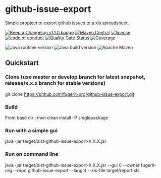 # github-issue-export

Simple propject to export github issues to a xls spreadsheet.

[![Keep a Changelog v1.1.0 badge](https://img.shields.io/badge/changelog-Keep%20a%20Changelog%20v1.1.0-%23E05735)](https://github.com/fugerit-org/github-issue-export/blob/master/CHANGELOG.md) 
[![Maven Central](https://img.shields.io/maven-central/v/org.fugerit.java/github-issue-export.svg)](https://mvnrepository.com/artifact/org.fugerit.java/github-issue-export)
[![license](https://img.shields.io/badge/License-Apache%20License%202.0-teal.svg)](https://opensource.org/licenses/Apache-2.0)
[![code of conduct](https://img.shields.io/badge/conduct-Contributor%20Covenant-purple.svg)](https://github.com/fugerit-org/fj-universe/blob/main/CODE_OF_CONDUCT.md)
[![Quality Gate Status](https://sonarcloud.io/api/project_badges/measure?project=fugerit-org_github-issue-export&metric=alert_status)](https://sonarcloud.io/summary/new_code?id=fugerit-org_github-issue-export)
[![Coverage](https://sonarcloud.io/api/project_badges/measure?project=fugerit-org_github-issue-export&metric=coverage)](https://sonarcloud.io/summary/new_code?id=fugerit-org_github-issue-export)

![Java runtime version](https://img.shields.io/badge/run%20on-java%208+-%23113366.svg?style=for-the-badge&logo=openjdk&logoColor=white)
![Java build version](https://img.shields.io/badge/build%20on-java%2011+-%23ED8B00.svg?style=for-the-badge&logo=openjdk&logoColor=white)
![Apache Maven](https://img.shields.io/badge/Apache%20Maven-3.9.0+-C71A36?style=for-the-badge&logo=Apache%20Maven&logoColor=white)

## Quickstart

### Clone (use master or develop branch for latest snapshot, release/x.x.x branch for stable versions)
git clone https://github.com/fugerit-org/github-issue-export.git

### Build
From base dir : 
mvn clean install -P singlepackage

### Run with a simple gui
java -jar target/dist-github-issue-export-X.X.X.jar

### Run on command line
java -jar target/dist-github-issue-export-X.X.X.jar --gui 0 --owner fugerit-org --repo github-issue-export --lang it --xls-file target/report.xls

